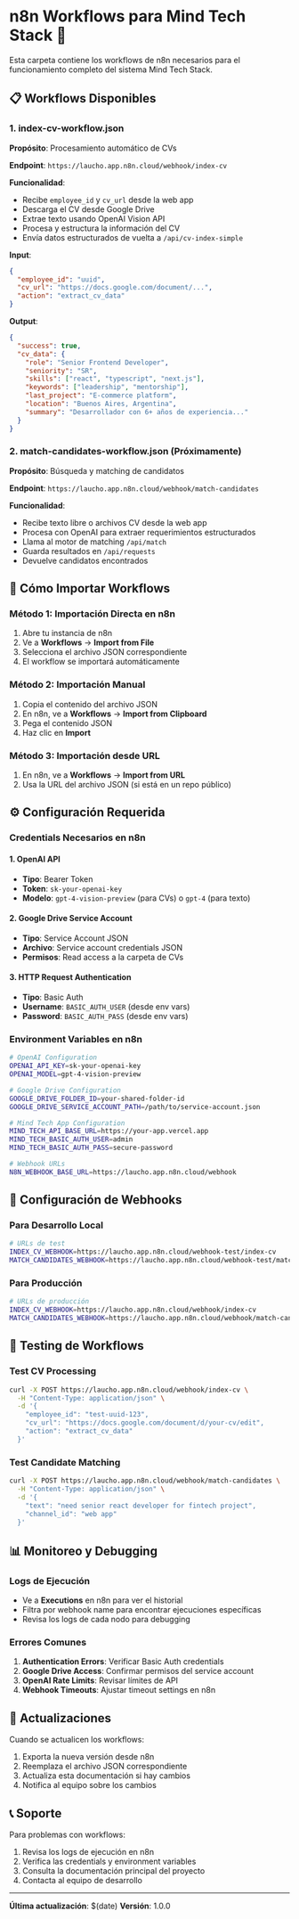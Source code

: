 # n8n Workflows para Mind Tech Stack 🤖

Esta carpeta contiene los workflows de n8n necesarios para el funcionamiento completo del sistema Mind Tech Stack.

## 📋 Workflows Disponibles

### 1. **index-cv-workflow.json**
**Propósito**: Procesamiento automático de CVs

**Endpoint**: `https://laucho.app.n8n.cloud/webhook/index-cv`

**Funcionalidad**:
- Recibe `employee_id` y `cv_url` desde la web app
- Descarga el CV desde Google Drive
- Extrae texto usando OpenAI Vision API
- Procesa y estructura la información del CV
- Envía datos estructurados de vuelta a `/api/cv-index-simple`

**Input**:
```json
{
  "employee_id": "uuid",
  "cv_url": "https://docs.google.com/document/...",
  "action": "extract_cv_data"
}
```

**Output**:
```json
{
  "success": true,
  "cv_data": {
    "role": "Senior Frontend Developer",
    "seniority": "SR",
    "skills": ["react", "typescript", "next.js"],
    "keywords": ["leadership", "mentorship"],
    "last_project": "E-commerce platform",
    "location": "Buenos Aires, Argentina",
    "summary": "Desarrollador con 6+ años de experiencia..."
  }
}
```

### 2. **match-candidates-workflow.json** (Próximamente)
**Propósito**: Búsqueda y matching de candidatos

**Endpoint**: `https://laucho.app.n8n.cloud/webhook/match-candidates`

**Funcionalidad**:
- Recibe texto libre o archivos CV desde la web app
- Procesa con OpenAI para extraer requerimientos estructurados
- Llama al motor de matching `/api/match`
- Guarda resultados en `/api/requests`
- Devuelve candidatos encontrados

## 🚀 Cómo Importar Workflows

### Método 1: Importación Directa en n8n
1. Abre tu instancia de n8n
2. Ve a **Workflows** → **Import from File**
3. Selecciona el archivo JSON correspondiente
4. El workflow se importará automáticamente

### Método 2: Importación Manual
1. Copia el contenido del archivo JSON
2. En n8n, ve a **Workflows** → **Import from Clipboard**
3. Pega el contenido JSON
4. Haz clic en **Import**

### Método 3: Importación desde URL
1. En n8n, ve a **Workflows** → **Import from URL**
2. Usa la URL del archivo JSON (si está en un repo público)

## ⚙️ Configuración Requerida

### Credentials Necesarios en n8n

#### 1. **OpenAI API**
- **Tipo**: Bearer Token
- **Token**: `sk-your-openai-key`
- **Modelo**: `gpt-4-vision-preview` (para CVs) o `gpt-4` (para texto)

#### 2. **Google Drive Service Account**
- **Tipo**: Service Account JSON
- **Archivo**: Service account credentials JSON
- **Permisos**: Read access a la carpeta de CVs

#### 3. **HTTP Request Authentication**
- **Tipo**: Basic Auth
- **Username**: `BASIC_AUTH_USER` (desde env vars)
- **Password**: `BASIC_AUTH_PASS` (desde env vars)

### Environment Variables en n8n

```bash
# OpenAI Configuration
OPENAI_API_KEY=sk-your-openai-key
OPENAI_MODEL=gpt-4-vision-preview

# Google Drive Configuration  
GOOGLE_DRIVE_FOLDER_ID=your-shared-folder-id
GOOGLE_DRIVE_SERVICE_ACCOUNT_PATH=/path/to/service-account.json

# Mind Tech App Configuration
MIND_TECH_API_BASE_URL=https://your-app.vercel.app
MIND_TECH_BASIC_AUTH_USER=admin
MIND_TECH_BASIC_AUTH_PASS=secure-password

# Webhook URLs
N8N_WEBHOOK_BASE_URL=https://laucho.app.n8n.cloud/webhook
```

## 🔧 Configuración de Webhooks

### Para Desarrollo Local
```bash
# URLs de test
INDEX_CV_WEBHOOK=https://laucho.app.n8n.cloud/webhook-test/index-cv
MATCH_CANDIDATES_WEBHOOK=https://laucho.app.n8n.cloud/webhook-test/match-candidates
```

### Para Producción
```bash
# URLs de producción
INDEX_CV_WEBHOOK=https://laucho.app.n8n.cloud/webhook/index-cv
MATCH_CANDIDATES_WEBHOOK=https://laucho.app.n8n.cloud/webhook/match-candidates
```

## 🧪 Testing de Workflows

### Test CV Processing
```bash
curl -X POST https://laucho.app.n8n.cloud/webhook/index-cv \
  -H "Content-Type: application/json" \
  -d '{
    "employee_id": "test-uuid-123",
    "cv_url": "https://docs.google.com/document/d/your-cv/edit",
    "action": "extract_cv_data"
  }'
```

### Test Candidate Matching
```bash
curl -X POST https://laucho.app.n8n.cloud/webhook/match-candidates \
  -H "Content-Type: application/json" \
  -d '{
    "text": "need senior react developer for fintech project",
    "channel_id": "web app"
  }'
```

## 📊 Monitoreo y Debugging

### Logs de Ejecución
- Ve a **Executions** en n8n para ver el historial
- Filtra por webhook name para encontrar ejecuciones específicas
- Revisa los logs de cada nodo para debugging

### Errores Comunes
1. **Authentication Errors**: Verificar Basic Auth credentials
2. **Google Drive Access**: Confirmar permisos del service account
3. **OpenAI Rate Limits**: Revisar límites de API
4. **Webhook Timeouts**: Ajustar timeout settings en n8n

## 🔄 Actualizaciones

Cuando se actualicen los workflows:
1. Exporta la nueva versión desde n8n
2. Reemplaza el archivo JSON correspondiente
3. Actualiza esta documentación si hay cambios
4. Notifica al equipo sobre los cambios

## 📞 Soporte

Para problemas con workflows:
1. Revisa los logs de ejecución en n8n
2. Verifica las credentials y environment variables
3. Consulta la documentación principal del proyecto
4. Contacta al equipo de desarrollo

---

**Última actualización**: $(date)
**Versión**: 1.0.0
